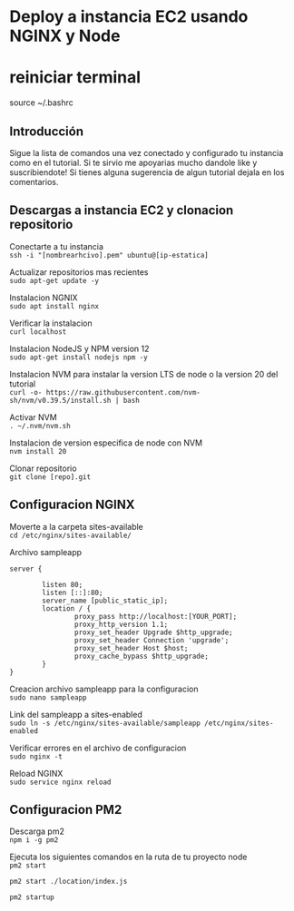 # Deploy a instancia EC2 usando NGINX y Node
# reiniciar terminal
source ~/.bashrc
## Introducción
Sigue la lista de comandos una vez conectado y configurado tu instancia como en el tutorial. Si te sirvio me apoyarias mucho dandole like y suscribiendote! Si tienes alguna sugerencia de algun tutorial dejala en los comentarios.

## Descargas a instancia EC2 y clonacion repositorio
Conectarte a tu instancia   
`ssh -i "[nombrearhcivo].pem" ubuntu@[ip-estatica]`

Actualizar repositorios mas recientes   
`sudo apt-get update -y`

Instalacion NGNIX  
`sudo apt install nginx`

Verificar la instalacion  
`curl localhost`

Instalacion NodeJS y NPM version 12  
`sudo apt-get install nodejs npm -y`

Instalacion NVM para instalar la version LTS de node o la version 20 del tutorial  
`curl -o- https://raw.githubusercontent.com/nvm-sh/nvm/v0.39.5/install.sh | bash`

Activar NVM  
`. ~/.nvm/nvm.sh`

Instalacion de version especifica de node con NVM  
`nvm install 20`

Clonar repositorio   
`git clone [repo].git`

## Configuracion NGINX

Moverte a la carpeta sites-available  
`cd /etc/nginx/sites-available/`

Archivo sampleapp  
```
server {

        listen 80;
        listen [::]:80;
        server_name [public_static_ip];
        location / {
                proxy_pass http://localhost:[YOUR_PORT];
                proxy_http_version 1.1;
                proxy_set_header Upgrade $http_upgrade;
                proxy_set_header Connection 'upgrade';
                proxy_set_header Host $host;
                proxy_cache_bypass $http_upgrade;
        }
}
```

Creacion archivo sampleapp para la configuracion  
`sudo nano sampleapp`

Link del sampleapp a sites-enabled  
`sudo ln -s /etc/nginx/sites-available/sampleapp /etc/nginx/sites-enabled`

Verificar errores en el archivo de configuracion  
`sudo nginx -t`

Reload NGINX  
`sudo service nginx reload`

## Configuracion PM2
Descarga pm2  
`npm i -g pm2`

Ejecuta los siguientes comandos en la ruta de tu proyecto node   
`pm2 start`

`pm2 start ./location/index.js`

`pm2 startup`
